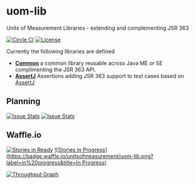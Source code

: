uom-lib
========

Units of Measurement Libraries - extending and complementing JSR 363

[![Circle CI](https://circleci.com/gh/unitsofmeasurement/uom-lib.svg?style=svg)](https://circleci.com/gh/unitsofmeasurement/uom-lib) 
[![License](http://img.shields.io/badge/license-BSD3-blue.svg)](http://opensource.org/licenses/BSD-3-Clause)


Currently the following libraries are defined

* [**Common**](common) a common library reusable across Java ME or SE complimenting the JSR 363 API.
* [**AssertJ**](assertj) Assertions adding JSR 363 support to test cases based on [AssertJ](http://joel-costigliola.github.io/assertj/)

Planning
------------
[![Issue Stats](http://issuestats.com/github/unitsofmeasurement/uom-lib/badge/pr?style=flat)](http://issuestats.com/github/unitsofmeasurement/uom-lib)
[![Issue Stats](http://issuestats.com/github/unitsofmeasurement/uom-lib/badge/issue?style=flat)](http://issuestats.com/github/unitsofmeasurement/uom-lib)

Waffle.io
------------
[![Stories in Ready](https://badge.waffle.io/unitsofmeasurement/uom-lib.png?label=ready&title=Ready)](https://waffle.io/unitsofmeasurement/uom-lib)
[![Stories in Progress](https://badge.waffle.io/unitsofmeasurement/uom-lib.png?label=in%20progress&title=In Progress)](https://waffle.io/unitsofmeasurement/uom-lib)

[![Throughput Graph](https://graphs.waffle.io/unitsofmeasurement/uom-lib/throughput.svg)](https://waffle.io/unitsofmeasurement/uom-lib/metrics)
